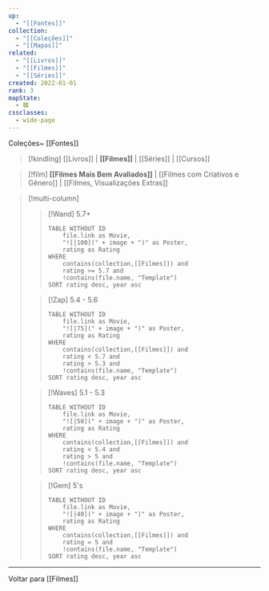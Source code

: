 ```yaml
---
up:
  - "[[Fontes]]"
collection:
  - "[[Coleções]]"
  - "[[Mapas]]"
related:
  - "[[Livros]]"
  - "[[Filmes]]"
  - "[[Séries]]"
created: 2022-01-01
rank: 3
mapState:
  - 🟩
cssclasses:
  - wide-page
---
```

Coleções~ [[Fontes]] 

> [!kindling] [[Livros]] | **[[Filmes]]** | [[Séries]] | [[Cursos]] 

> [!film] **[[Filmes Mais Bem Avaliados]]** | [[Filmes com Criativos e Gênero]] | [[Filmes, Visualizações Extras]] 

> [!multi-column]
>
> > [!Wand] 5.7+
> >
> > ```dataview
> > TABLE WITHOUT ID
> > 	file.link as Movie,
> > 	"![|100](" + image + ")" as Poster,
> > 	rating as Rating
> > WHERE
> > 	contains(collection,[[Filmes]]) and
> > 	rating >= 5.7 and
> > 	!contains(file.name, "Template")
> > SORT rating desc, year asc
> > ```
>
> > [!Zap] 5.4 - 5.6
> >
> > ```dataview
> > TABLE WITHOUT ID
> > 	file.link as Movie,
> > 	"![|75](" + image + ")" as Poster,
> > 	rating as Rating
> > WHERE
> > 	contains(collection,[[Filmes]]) and
> > 	rating < 5.7 and
> > 	rating > 5.3 and
> > 	!contains(file.name, "Template")
> > SORT rating desc, year asc
> > ```
>
> > [!Waves] 5.1 - 5.3
> >
> > ```dataview
> > TABLE WITHOUT ID
> > 	file.link as Movie,
> > 	"![|50](" + image + ")" as Poster,
> > 	rating as Rating
> > WHERE
> > 	contains(collection,[[Filmes]]) and
> > 	rating < 5.4 and
> > 	rating > 5 and
> > 	!contains(file.name, "Template")
> > SORT rating desc, year asc
> > ```
>
> > [!Gem] 5's
> >
> > ```dataview
> > TABLE WITHOUT ID
> > 	file.link as Movie,
> > 	"![|40](" + image + ")" as Poster,
> > 	rating as Rating
> > WHERE
> > 	contains(collection,[[Filmes]]) and
> > 	rating = 5 and
> > 	!contains(file.name, "Template")
> > SORT rating desc, year asc
> > ```

---

Voltar para [[Filmes]]